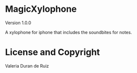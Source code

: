 # MagicXylophone

Version 1.0.0

A xylophone for iphone that includes the soundbites for notes. 

# License and Copyright 
Valeria Duran de Ruiz 
